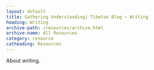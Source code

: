 ```yaml
---
layout: default
title: Gathering Understanding| Tibetan Blog ~ Writing
heading: Writing
archive-path: /resources/archive.html
archive-name: All Resources
category: resource
catheading: Resources
---
```


About writing.

